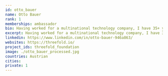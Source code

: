```yaml
---
id: otto_bauer
name: Otto Bauer
rank: 1
memberships: ambassador
bio: Having worked for a multinational technology company, I have 35+ years of experience in the ICT market. Change was the only constant, not only in technology but also in the political and economic environment especially in the emerging markets which I served. The greatest gift was the privilege to work with multicultural teams in several regional management functions. Nowadays I am proud to pass on some of my experience as lecturer at an educational college. Ambassador fell in love with Threefold Whatever you can do or dream you can, begin it; Boldness has genius, power, and magic in it” – This quote from Johann Wolfgang von Goethe has accompanied me throughout my life. I view the Threefold Foundation of being the intersection between technology and sustainability, thus helping coming generations finding the world a good place to live. I am excited and passionate about the vision, values and ideas of the Foundation.
excerpt: Having worked for a multinational technology company, I have 35+ years of experience in the ICT market.
linkedin: https://www.linkedin.com/in/otto-bauer-946a863/
websites: https://threefold.io/
project_ids: threefold_foundation
image: ./otto_bauer_processed.jpg
countries: Austrian
cities:
private: 1
---
```

